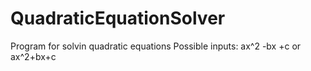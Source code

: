 # QuadraticEquationSolver
Program for solvin quadratic equations
Possible inputs: ax^2 -bx +c or ax^2+bx+c
        
